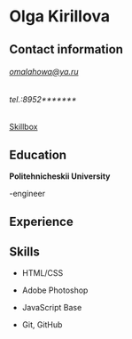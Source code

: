Olga Kirillova
===
## Contact information
###### omalahowa@ya.ru  
###### tel.:8952*******
[Skillbox](https://github.com/Olga-startup)


Education
----
**Politehnicheskii University**

-engineer

Experience
----

Skills
----
+ HTML/CSS

+ Adobe Photoshop
+ JavaScript Base
+ Git, GitHub


